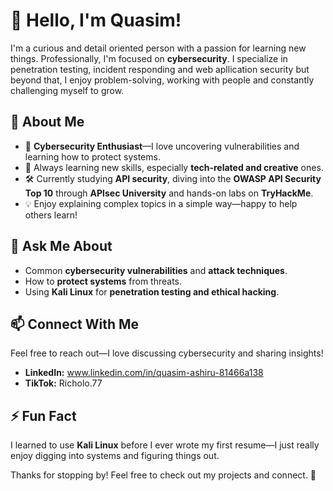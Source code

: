 # 👋 Hello, I'm Quasim!

I'm a curious and detail oriented person with a passion for learning new things. Professionally, I'm focused on **cybersecurity**. I specialize in penetration testing, incident responding and web apllication security but beyond that, I enjoy problem-solving, working with people and constantly challenging myself to grow.

## 🚀 About Me
- 🔐 **Cybersecurity Enthusiast**—I love uncovering vulnerabilities and learning how to protect systems.
- 🌱 Always learning new skills, especially **tech-related and creative** ones.
- 🛠 Currently studying **API security**, diving into the **OWASP API Security Top 10** through **APIsec University** and hands-on labs on **TryHackMe**.
- 💡 Enjoy explaining complex topics in a simple way—happy to help others learn!

## 💬 Ask Me About
- Common **cybersecurity vulnerabilities** and **attack techniques**.
- How to **protect systems** from threats.
- Using **Kali Linux** for **penetration testing and ethical hacking**.
  
## 📫 Connect With Me  
Feel free to reach out—I love discussing cybersecurity and sharing insights!  
- **LinkedIn:** www.linkedin.com/in/quasim-ashiru-81466a138
- **TikTok:** Richolo.77 

## ⚡ Fun Fact  
I learned to use **Kali Linux** before I ever wrote my first resume—I just really enjoy digging into systems and figuring things out.

Thanks for stopping by! Feel free to check out my projects and connect. 🚀
